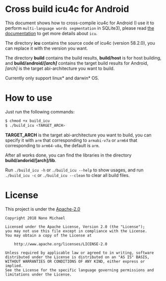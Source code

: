 # Cross build icu4c for Android

This document shows how to cross-compile icu4c for Android (I use it to perform `multi-language words segmentation` in SQLite3), please read [the documentation](http://site.icu-project.org/home) to get more details about `icu`.

The directory **icu** contains the source code of icu4c (version 58.2.0), you can replace it with the version you want.

The directory **build** contains the build results, **build/host** is for host building, and **build/android/*[arch]*** contains the target build results for Android, *[arch]* is the target abi-architecture you want to build.

Currently only support linux* and darwin* OS.

# How to use

Just run the following commands:

```sh
$ chmod +x build_icu
$ ./build_icu <TARGET_ARCH>
```

**TARGET_ARCH** is the target abi-architecture you want to build, you can specify it with `arm` that corresponding to `armabi-v7a` or `arm64` that corresponding to `arm64-v8a`, the default is `arm`.

After all works done, you can find the libraries in the directory **build/andorid/[arch]/lib**.

Run `./build_icu -h` or `./build_icu --help` to show usages, and run `./build_icu -c` or `./build_icu --clean` to clear all build files.

# License

This project is under the [Apache-2.0](http://www.apache.org/licenses/LICENSE-2.0)

```
Copyright 2018 Nano Michael

Licensed under the Apache License, Version 2.0 (the "License");
you may not use this file except in compliance with the License.
You may obtain a copy of the License at

    http://www.apache.org/licenses/LICENSE-2.0

Unless required by applicable law or agreed to in writing, software
distributed under the License is distributed on an "AS IS" BASIS,
WITHOUT WARRANTIES OR CONDITIONS OF ANY KIND, either express or implied.
See the License for the specific language governing permissions and
limitations under the License.
```
